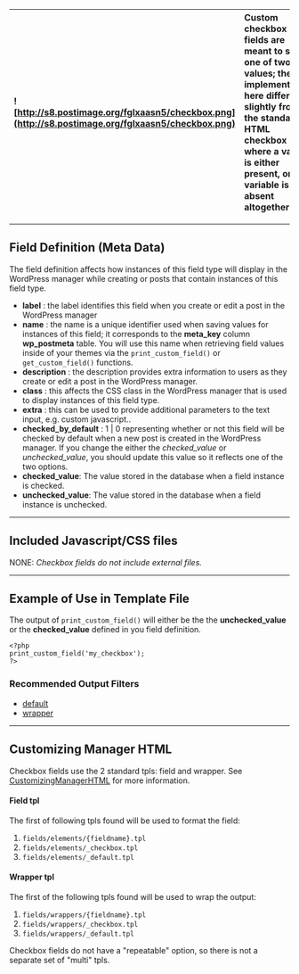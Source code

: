 | ![http://s8.postimage.org/fglxaasn5/checkbox.png](http://s8.postimage.org/fglxaasn5/checkbox.png) | Custom checkbox fields are meant to store one of two values; the implementation here differs slightly from the standard HTML checkbox where a value is either present, or the variable is absent altogether.|
|:--------------------------------------------------------------------------------------------------|:------------------------------------------------------------------------------------------------------------------------------------------------------------------------------------------------------------|




---


## Field Definition (Meta Data) ##

The field definition affects how instances of this field type will display in the WordPress manager while creating or posts that contain instances of this field type.

  * **label** : the label identifies this field when you create or edit a post in the WordPress manager
  * **name** : the name is a unique identifier used when saving values for instances of this field; it corresponds to the **meta\_key** column **wp\_postmeta** table.  You will use this name when retrieving field values inside of your themes via the `print_custom_field()` or `get_custom_field()` functions.
  * **description** : the description provides extra information to users as they create or edit a post in the WordPress manager.
  * **class** : this affects the CSS class in the WordPress manager that is used to display instances of this field type.
  * **extra** : this can be used to provide additional parameters to the text input, e.g. custom javascript..
  * **checked\_by\_default** : 1 | 0 representing whether or not this field will be checked by default when a new post is created in the WordPress manager.  If you change the either the _checked\_value_ or _unchecked\_value_, you should update this value so it reflects one of the two options.
  * **checked\_value**: The value stored in the database when a field instance is checked.
  * **unchecked\_value**: The value stored in the database when a field instance is unchecked.


---


## Included Javascript/CSS files ##

NONE: _Checkbox fields do not include external files._


---


## Example of Use  in Template File ##

The output of `print_custom_field()` will either be the the **unchecked\_value** or the **checked\_value** defined in you field definition.


```
<?php
print_custom_field('my_checkbox'); 
?>
```

### Recommended Output Filters ###

  * [default](default_OutputFilter.md)
  * [wrapper](wrapper_OutputFilter.md)



---


## Customizing Manager HTML ##

Checkbox fields use the 2 standard tpls: field and wrapper.  See [CustomizingManagerHTML](CustomizingManagerHTML.md) for more information.

#### Field tpl ####

The first of following tpls found will be used to format the field:

  1. `fields/elements/{fieldname}.tpl`
  1. `fields/elements/_checkbox.tpl`
  1. `fields/elements/_default.tpl`

#### Wrapper tpl ####

The first of the following tpls found will be used to wrap the output:

  1. `fields/wrappers/{fieldname}.tpl`
  1. `fields/wrappers/_checkbox.tpl`
  1. `fields/wrappers/_default.tpl`


Checkbox fields do not have a "repeatable" option, so there is not a separate set of "multi" tpls.